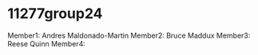 # 11277group24

Member1: Andres Maldonado-Martin
Member2: Bruce Maddux
Member3: Reese Quinn
Member4: 
